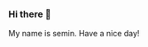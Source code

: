 ### Hi there 👋
My name is semin.
Have a nice day!
<!--
**seminkim202133517/seminkim202133517** is a ✨ _special_ ✨ repository because its `README.md` (this file) appears on your GitHub profile.
